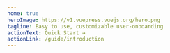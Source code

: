```yaml
---
home: true
heroImage: https://v1.vuepress.vuejs.org/hero.png
tagline: Easy to use, customizable user-onboarding
actionText: Quick Start →
actionLink: /guide/introduction
---
```

